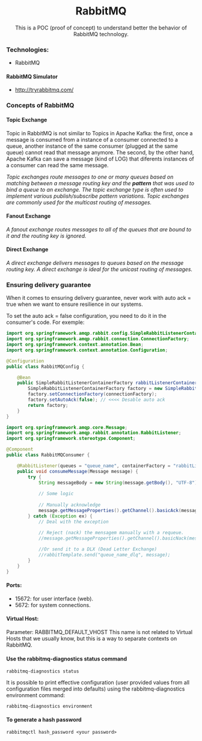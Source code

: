 <h1 align="center">RabbitMQ</h1>
<p align="center">This is a POC (proof of concept) to understand better the behavior of RabbitMQ technology.</p>


### Technologies:
* RabbitMQ

#### RabbitMQ Simulator
* http://tryrabbitmq.com/

### Concepts of RabbitMQ

#### Topic Exchange

Topic in RabbitMQ is not similar to Topics in Apache Kafka: the first, once a message is consumed from a instance of a consumer connected to a queue, another instance of the same consumer (plugged at the same queue) cannot read that message anymore. The second, by the other hand, Apache Kafka can save a message (kind of LOG) that diferents instances of a consumer can read the same message.

_Topic exchanges route messages to one or many queues based on matching between a message routing key and the **pattern** that was used to bind a queue to an exchange. The topic exchange type is often used to implement various publish/subscribe pattern variations. Topic exchanges are commonly used for the multicast routing of messages._

#### Fanout Exchange
_A fanout exchange routes messages to all of the queues that are bound to it and the routing key is ignored._

#### Direct Exchange
_A direct exchange delivers messages to queues based on the message routing key. A direct exchange is ideal for the unicast routing of messages._

### Ensuring delivery guarantee
When it comes to ensuring delivery guarantee, never work with auto ack = true when we want to ensure resilience in our systems.

To set the auto ack = false configuration, you need to do it in the consumer's code. For exemple:

```java
import org.springframework.amqp.rabbit.config.SimpleRabbitListenerContainerFactory;
import org.springframework.amqp.rabbit.connection.ConnectionFactory;
import org.springframework.context.annotation.Bean;
import org.springframework.context.annotation.Configuration;

@Configuration
public class RabbitMQConfig {

    @Bean
    public SimpleRabbitListenerContainerFactory rabbitListenerContainerFactory(ConnectionFactory connectionFactory) {
        SimpleRabbitListenerContainerFactory factory = new SimpleRabbitListenerContainerFactory();
        factory.setConnectionFactory(connectionFactory);
        factory.setAutoAck(false); // <<<< Desable auto ack
        return factory;
    }
}
```

```java
import org.springframework.amqp.core.Message;
import org.springframework.amqp.rabbit.annotation.RabbitListener;
import org.springframework.stereotype.Component;

@Component
public class RabbitMQConsumer {

    @RabbitListener(queues = "queue_name", containerFactory = "rabbitListenerContainerFactory")
    public void consumeMessage(Message message) {
        try {
            String messageBody = new String(message.getBody(), "UTF-8");
            
            // Some logic
            
            // Manually acknowledge
            message.getMessageProperties().getChannel().basicAck(message.getMessageProperties().getDeliveryTag(), false);
        } catch (Exception ex) {
            // Deal with the exception
            
            // Reject (nack) the mensagem manually with a requeue.
            //message.getMessageProperties().getChannel().basicNack(message.getMessageProperties().getDeliveryTag(), false, true);

            //Or send it to a DLX (Dead Letter Exchange)
            //rabbitTemplate.send("queue_name_dlq", message);
        }
    }
}
```

#### Ports:
- 15672: for user interface (web).
- 5672: for system connections.

#### Virtual Host:
Parameter: RABBITMQ_DEFAULT_VHOST
This name is not related to Virtual Hosts that we usually know, but this is a way to separate contexts on RabbitMQ. 

#### Use the rabbitmq-diagnostics status command
```shell
rabbitmq-diagnostics status
```

It is possible to print effective configuration (user provided values from all configuration files merged into defaults) using the rabbitmq-diagnostics environment command:
```shell
rabbitmq-diagnostics environment
```

#### To generate a hash password
```shell
rabbitmqctl hash_password <your password>
```
